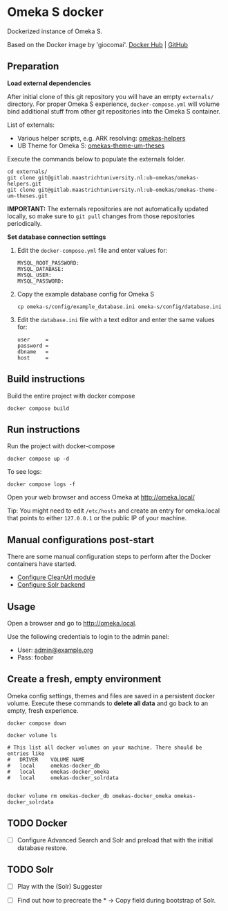 # Omeka S docker
Dockerized instance of Omeka S.

Based on the Docker image by 'giocomai'. [Docker Hub](https://hub.docker.com/r/giocomai/omeka-s-docker) | [GitHub](https://github.com/giocomai/omeka-s-docker)


## Preparation

**Load external dependencies**

After initial clone of this git repository you will have an empty `externals/` directory.
For proper Omeka S experience, `docker-compose.yml` will volume bind additional stuff from other git repositories into the Omeka S container. 

List of externals:

- Various helper scripts, e.g. ARK resolving: [omekas-helpers](https://gitlab.maastrichtuniversity.nl/ub-omekas/omekas-helpers)
- UB Theme for Omeka S: [omekas-theme-um-theses](https://gitlab.maastrichtuniversity.nl/ub-omekas/omekas-theme-um-theses)

Execute the commands below to populate the externals folder.
```
cd externals/
git clone git@gitlab.maastrichtuniversity.nl:ub-omekas/omekas-helpers.git
git clone git@gitlab.maastrichtuniversity.nl:ub-omekas/omekas-theme-um-theses.git
```
**IMPORTANT:** The externals repositories are not automatically updated locally, so make sure to `git pull` changes 
from those repositories periodically.


**Set database connection settings**

1. Edit the `docker-compose.yml` file and enter values for:
    ```
    MYSQL_ROOT_PASSWORD:
    MYSQL_DATABASE: 
    MYSQL_USER:
    MYSQL_PASSWORD:
    ```

1. Copy the example database config for Omeka S
    ```
    cp omeka-s/config/example_database.ini omeka-s/config/database.ini
    ```

1. Edit the `database.ini` file with a text editor and enter the same values for:
    ```
    user     = 
    password = 
    dbname   = 
    host     = 
    ```

## Build instructions
Build the entire project with docker compose
```
docker compose build
```

## Run instructions
Run the project with docker-compose
```
docker compose up -d
```

To see logs:
```
docker compose logs -f
```

Open your web browser and access Omeka at http://omeka.local/ 

Tip: You might need to edit `/etc/hosts` and create an entry for omeka.local that points to either `127.0.0.1` or the public IP of your machine.


## Manual configurations post-start
There are some manual configuration steps to perform after the Docker containers have started.
- [Configure CleanUrl module](README-01-CleanUrl.md)
- [Configure Solr backend](README-02-Solr.md)


## Usage
Open a browser and go to http://omeka.local.

Use the following credentials to login to the admin panel:
- User: admin@example.org
- Pass: foobar


## Create a fresh, empty environment
Omeka config settings, themes and files are saved in a persistent docker volume. Execute these commands to **delete all data** and go back to an empty, fresh experience.
```
docker compose down

docker volume ls

# This list all docker volumes on your machine. There should be entries like 
#   DRIVER    VOLUME NAME
#   local     omekas-docker_db
#   local     omekas-docker_omeka
#   local     omekas-docker_solrdata


docker volume rm omekas-docker_db omekas-docker_omeka omekas-docker_solrdata
```



## TODO Docker
- [ ] Configure Advanced Search and Solr and preload that with the initial database restore.

## TODO Solr
- [ ] Play with the (Solr) Suggester
- [ ] Find out how to precreate the * -> Copy field during bootstrap of Solr.

